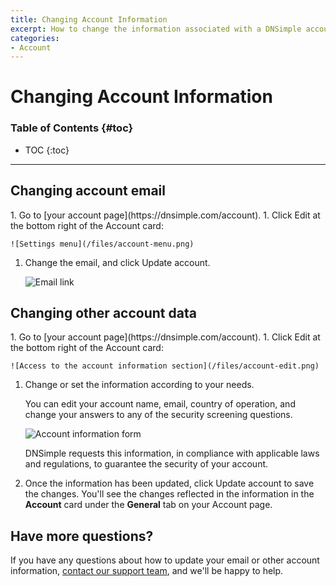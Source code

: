 ```yaml
---
title: Changing Account Information
excerpt: How to change the information associated with a DNSimple account.
categories:
- Account
---
```


# Changing Account Information

### Table of Contents {#toc}

* TOC
{:toc}

---

## Changing account email

<div class="section-steps" markdown="1">
1. Go to [your account page](https://dnsimple.com/account).
1. Click <label>Edit</label> at the bottom right of the <label>Account</label> card: 

    ![Settings menu](/files/account-menu.png)

1. Change the email, and click <label>Update account</label>.

    ![Email link](/files/account-email.png)

</div>

## Changing other account data

<div class="section-steps" markdown="1">
1. Go to [your account page](https://dnsimple.com/account).
1. Click <label>Edit</label> at the bottom right of the <label>Account</label> card:

    ![Access to the account information section](/files/account-edit.png)

1. Change or set the information according to your needs.

   You can edit your account name, email, country of operation, and change your answers to any of the security screening questions. 

   ![Account information form](/files/account-information-form.png)

   <info>
   DNSimple requests this information, in compliance with applicable laws and regulations, to guarantee the security of your account.
   </info>

1. Once the information has been updated, click <label>Update account</label> to save the changes. You'll see the changes reflected in the information in the **Account** card under the **General** tab on your Account page.

</div>

## Have more questions?

If you have any questions about how to update your email or other account information, [contact our support team](https://dnsimple.com/feedback), and we'll be happy to help. 
